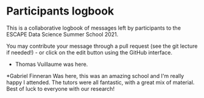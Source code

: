 # Participants logbook

This is a collaborative logbook of messages left by participants to the ESCAPE Data Science Summer School 2021.

You may contribute your message through a pull request (see the git lecture if needed!) - or click on the edit button using the GitHub interface.


* Thomas Vuillaume was here.

*Gabriel Finneran Was here, this was an amazing school and I'm really happy I attended. The tutors were all fantastic, with a great mix of material. Best of luck to everyone with our research!